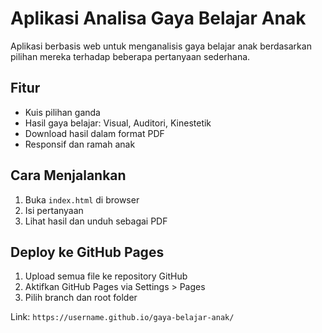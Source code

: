 # Aplikasi Analisa Gaya Belajar Anak

Aplikasi berbasis web untuk menganalisis gaya belajar anak berdasarkan pilihan mereka terhadap beberapa pertanyaan sederhana.

## Fitur
- Kuis pilihan ganda
- Hasil gaya belajar: Visual, Auditori, Kinestetik
- Download hasil dalam format PDF
- Responsif dan ramah anak

## Cara Menjalankan
1. Buka `index.html` di browser
2. Isi pertanyaan
3. Lihat hasil dan unduh sebagai PDF

## Deploy ke GitHub Pages
1. Upload semua file ke repository GitHub
2. Aktifkan GitHub Pages via Settings > Pages
3. Pilih branch dan root folder

Link: `https://username.github.io/gaya-belajar-anak/`
